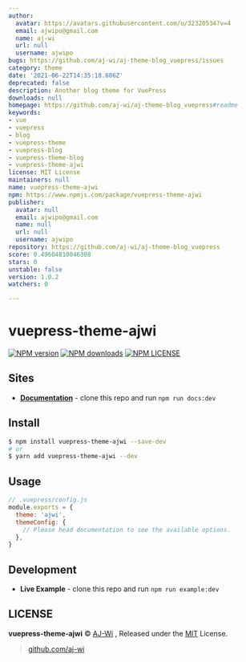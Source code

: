 ```yaml
---
author:
  avatar: https://avatars.githubusercontent.com/u/32320534?v=4
  email: ajwipo@gmail.com
  name: aj-wi
  url: null
  username: ajwipo
bugs: https://github.com/aj-wi/aj-theme-blog_vuepress/issues
category: theme
date: '2021-06-22T14:35:18.606Z'
deprecated: false
description: Another blog theme for VuePress
downloads: null
homepage: https://github.com/aj-wi/aj-theme-blog_vuepress#readme
keywords:
- vue
- vuepress
- blog
- vuepress-theme
- vuepress-blog
- vuepress-theme-blog
- vuepress-theme-ajwi
license: MIT License
maintainers: null
name: vuepress-theme-ajwi
npm: https://www.npmjs.com/package/vuepress-theme-ajwi
publisher:
  avatar: null
  email: ajwipo@gmail.com
  name: null
  url: null
  username: ajwipo
repository: https://github.com/aj-wi/aj-theme-blog_vuepress
score: 0.49604810046308
stars: 0
unstable: false
version: 1.0.2
watchers: 0

---
```


# vuepress-theme-ajwi

[![NPM version](https://badgen.net/npm/v/vuepress-theme-ajwi)](https://www.npmjs.com/package/vuepress-theme-ajwi) [![NPM downloads](https://badgen.net/npm/dm/vuepress-theme-ajwi)](https://www.npmjs.com/package/vuepress-theme-ajwi)
[![NPM LICENSE](https://badgen.net/npm/license/@vuepress/theme-blog)](https://github.com/AJ-Wi/AJ-theme-blog_vuepress/blob/master/LICENSE)

## Sites

- **[Documentation](https://ajwi.github.io/aj-theme-blog_vuepress)** - clone this repo and run `npm run docs:dev`

## Install

```bash
$ npm install vuepress-theme-ajwi --save-dev
# or
$ yarn add vuepress-theme-ajwi --dev
```

## Usage

```js
// .vuepress/config.js
module.exports = {
  theme: 'ajwi',
  themeConfig: {
    // Please head documentation to see the available options.
  },
}
```

## Development

- **Live Example** - clone this repo and run `npm run example:dev`

## LICENSE

**vuepress-theme-ajwi** © [AJ-Wi](https://github.com/AJ-Wi) , Released under the [MIT](./LICENSE) License.<br>

> [github.com/aj-wi](https://github.com/aj-wi)
